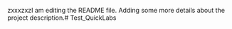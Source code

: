 zxxxzxzI am editing the README file. Adding some more details about the project description.# Test_QuickLabs

